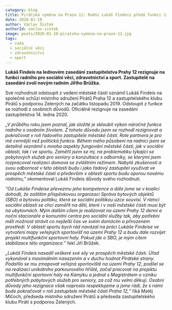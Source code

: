```yaml
---
category: blog
title: Pirátská výměna na Praze 12: Radní Lukáš Findeis předá funkci Jiřímu Brůžkovi
date: 2020-01-10
author: Václav Šístek
authorId: vaclav.sistek
image: posts/2020-01-10-piratska-vymena-na-praze-12.jpg
tags:
  - rada
  - sociální věci
  - zdravotnictví
  - sport
---
```


**Lukáš Findeis na lednovém zasedání zastupitelstva Prahy 12 rezignuje na funkci radního pro sociální věci, zdravotnictví a sport. Zastupitelé na zasedání zvolí novým radním Jiřího Brůžka.**

Své rozhodnutí odstoupit z vedení městské části oznámil Lukáš Findeis na společné schůzi místního sdružení Pirátů Praha 12 a zastupitelského klubu Pirátů s podporou Zelených na začátku listopadu 2019. Odstoupit z funkce se rozhodl z osobních důvodů. Oficiálně rezignuje na zasedání zastupitelstva 14. ledna 2020.

*„V průběhu roku jsem poznal, jak složité je skloubit výkon náročné funkce radního s osobním životem. Z tohoto důvodu jsem se rozhodl rezignovat a pokračovat v roli řadového zastupitele městské části. Role partnera je pro mě cennější než politická funkce. Během mého působení na radnici jsem se detailně seznámil s mnoha aspekty fungování městské části, jak v sociální oblasti, tak i ve sportu. Zaměřil jsem se mj. na problematiku týkající se pobytových služeb pro seniory a konzultace s odborníky, se kterými jsem rozpracoval realizaci domova se zvláštním režimem. Nabyté zkušenosti a svou odbornost v této oblasti budu i jako řadový zastupitel využívat ve prospěch městské části a především v oblasti sportu budu oporou novému radnímu,”* okomentoval Lukáš Findeis důvody svého rozhodnutí.

*“Od Lukáše Findeise převezmu jeho kompetence a dále jsme se v koalici dohodli, že zaštítím příspěvkovou organizaci Správa bytových objektů (SBO) a bytovou politiku, která se sociální politikou úzce souvisí. V rámci sociální oblasti se chci zaměřit na děti, které i v naší městské části musí být na ubytovnách. Mým dalším cílem je realizovat na území Prahy 12 denní a noční stacionáře a komunitní centra pro sociální služby tak, aby potřební měli možnost strávit co nejdelší čas ve svém domácím a přirozeném prostředí. V oblasti sportu bych rád navázal na práci Lukáše Findeise ve vytvoření mapy veřejných sportovišť na území Prahy 12 a budu dále rozvíjet projekt multifunkční sportovní haly. Pokud jde o SBO, je mým cílem stabilizace této organizace.”* řekl Jiří Brůžek.

*„Lukáš Findeis nasadil veškeré své síly ve prospěch městské části. Úřad vykonával s maximálním nasazením a v duchu hodnot Pirátské strany. Podařilo se mu zmapovat veřejná sportoviště na území Prahy 12, podílel se na realizaci unikátního parkourového hřiště, začal pracovat na projektu multifunkční sportovní haly na Kamýku a jednal s Magistrátem o vzniku potřebných pobytových služeb pro seniory, za což mu velmi děkuji. Osobní důvody jeho rezignace však naprosto respektujeme a jsme rádi, že s námi bude pokračovat v roli zastupitele městské části Praha 12,“* říká Matěj Mlčoch, předseda místního sdružení Pirátů a předseda zastupitelského klubu Piráti s podporou Zelených.
